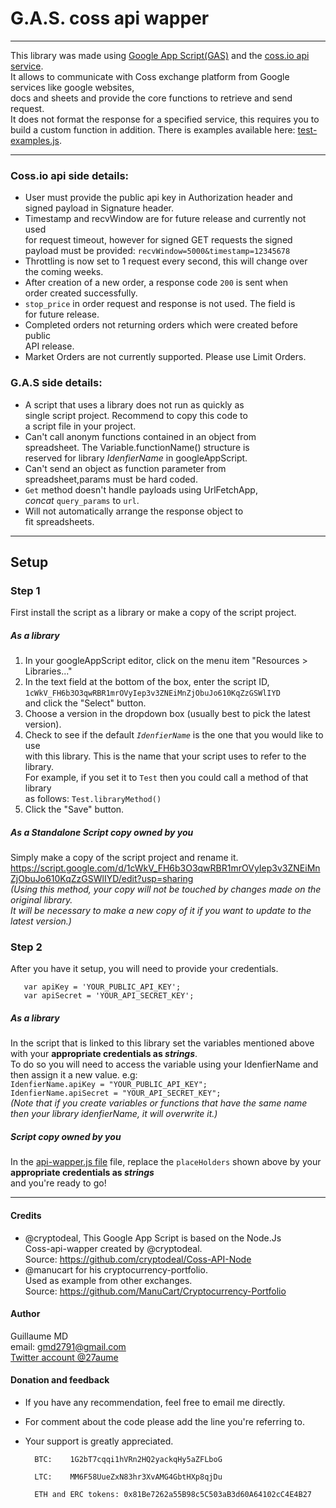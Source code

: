 
# G.A.S. coss api wapper
---
This library was made using [Google App Script(GAS)](https://developers.google.com/apps-script/) and the [coss.io api service](https://api.coss.io/v1/spec#api-Order-orderDetailsPost). \
It allows to communicate with Coss exchange platform from Google services like google websites, \
docs and sheets and provide the core functions to retrieve and send request. \
It does not format the response for a specified service, this requires you to \
build a custom function in addition. There is examples available here: [test-examples.js](test-examples.js).

---
### Coss.io api side details:
- User must provide the public api key in Authorization header and \
  signed payload in Signature header.
- Timestamp and recvWindow are for future release and currently not used \
  for request timeout, however for signed GET requests the signed \
  payload must be provided: `recvWindow=5000&timestamp=12345678`
- Throttling is now set to 1 request every second, this will change over \
  the coming weeks.
- After creation of a new order, a response code `200` is sent when \
  order created successfully.
- `stop_price` in order request and response is not used. The field is \
  for future release.
- Completed orders not returning orders which were created before public \
  API release.
- Market Orders are not currently supported. Please use Limit Orders.

### G.A.S side details:
- A script that uses a library does not run as quickly as \
  single script project. Recommend to copy this code to\
  a script file in your project. 
- Can't call anonym functions contained in an object from \
  spreadsheet. The Variable.functionName() structure is \
  reserved for library *IdenfierName* in googleAppScript. 
- Can't send an object as function parameter from \
  spreadsheet,params must be hard coded.
- `Get` method doesn't handle payloads using UrlFetchApp, \
  *concat* `query_params` to `url`. 
- Will not automatically arrange the response object to \
  fit spreadsheets.

---
## Setup

### Step 1
First install the script as a library or make a copy of the script project.

##### As a library
1. In your googleAppScript editor, click on the menu item "Resources > Libraries..."
2. In the text field at the bottom of the box, enter the script ID, \
`1cWkV_FH6b3O3qwRBR1mrOVyIep3v3ZNEiMnZjObuJo610KqZzGSWlIYD` \
and click the "Select" button.
3. Choose a version in the dropdown box (usually best to pick the latest version).
4. Check to see if the default *`IdenfierName`* is the one that you would like to use \
with this library. This is the name that your script uses to refer to the library. \
For example, if you set it to `Test` then you could call a method of that library \
as follows: `Test.libraryMethod()`
5. Click the "Save" button.

##### As a Standalone Script copy owned by you
Simply make a copy of the script project and rename it. \
https://script.google.com/d/1cWkV_FH6b3O3qwRBR1mrOVyIep3v3ZNEiMnZjObuJo610KqZzGSWlIYD/edit?usp=sharing \
*(Using this method, your copy will not be touched by changes made on the original library. \
It will be necessary to make a new copy of it if you want to update to the latest version.)*

### Step 2
After you have it setup, you will need to provide your credentials.
```
   var apiKey = 'YOUR_PUBLIC_API_KEY';
   var apiSecret = 'YOUR_API_SECRET_KEY';
```
##### As a library
In the script that is linked to this library set the variables mentioned above with your **appropriate credentials as *strings***. \
To do so you will need to access the variable using your IdenfierName and then assign it a new value. e.g: \
`IdenfierName.apiKey = "YOUR_PUBLIC_API_KEY";` \
`IdenfierName.apiSecret = "YOUR_API_SECRET_KEY";` \
*(Note that if you create variables or functions that have the same name then your library idenfierName, it will overwrite it.)*

##### Script copy owned by you
In the [api-wapper.js file](api-wapper.js) file, replace the `placeHolders` shown above by your **appropriate credentials as *strings*** \
and you're ready to go!

---
#### Credits
- @cryptodeal, This Google App Script is based on the Node.Js \
  Coss-api-wapper created by @cryptodeal. \
  Source: https://github.com/cryptodeal/Coss-API-Node 
- @manucart for his cryptocurrency-portfolio. \
  Used as example from other exchanges. \
  Source: https://github.com/ManuCart/Cryptocurrency-Portfolio

#### Author
Guillaume MD \
email: gmd2791@gmail.com \
[Twitter account @27aume](https://twitter.com/@27aume)

#### Donation	and feedback
- If you have any recommendation, feel free to email me directly. 
- For comment about the code please add the line you're referring to. 
- Your support is greatly appreciated.
		
		BTC:	1G2bT7cqqi1hVRn2HQ2yackqHy5aZFLboG
		
		LTC:	MM6F58UueZxN83hr3XvAMG4GbtHXp8qjDu
		
		ETH and ERC tokens:	0x81Be7262a55B98c5C503aB3d60A64102cC4E4B27

